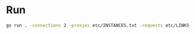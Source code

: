 # Run

```bash
go run . -connections 2 -proxies etc/INSTANCES.txt -requests etc/LINKS.txt -log logs/"$(date -Ins).log"
```
